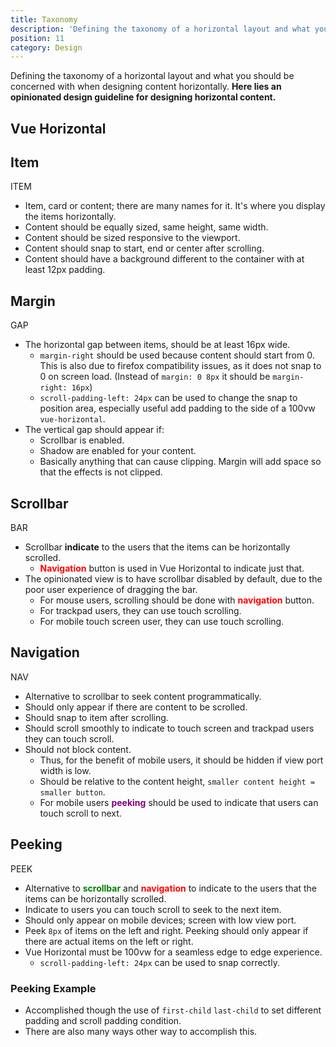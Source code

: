 ```yaml
---
title: Taxonomy
description: 'Defining the taxonomy of a horizontal layout and what you should be concerned with.'
position: 11
category: Design
---
```


Defining the taxonomy of a horizontal layout and what you should be concerned with when designing content horizontally.
**Here lies an opinionated design guideline for designing horizontal content.**

## Vue Horizontal

<snippet-mock-browser>
<design-taxonomy></design-taxonomy>
</snippet-mock-browser>

## Item 

<design-swatch color="black">ITEM</design-swatch>

* Item, card or content; there are many names for it. It's where you display the items horizontally.
* Content should be equally sized, same height, same width.
* Content should be sized responsive to the viewport.
* Content should snap to start, end or center after scrolling.
* Content should have a background different to the container with at least 12px padding.

## Margin

<design-swatch color="orange">GAP</design-swatch>

* The horizontal gap between items, should be at least 16px wide.
  * `margin-right` should be used because content should start from 0. This is also due to firefox compatibility issues, 
    as it does not snap to 0 on screen load. (Instead of `margin: 0 8px` it should be `margin-right: 16px`)
  * `scroll-padding-left: 24px` can be used to change the snap to position area, especially useful add padding to the 
    side of a 100vw `vue-horizontal`.  
* The vertical gap should appear if:
  * Scrollbar is enabled.
  * Shadow are enabled for your content. 
  * Basically anything that can cause clipping. Margin will add space so that the effects is not clipped.

## Scrollbar

<design-swatch color="green">BAR</design-swatch>

* Scrollbar **indicate** to the users that the items can be horizontally scrolled.
  * <span style="color: red;font-weight:700;">Navigation</span> button is used in Vue Horizontal to indicate just that.
* The opinionated view is to have scrollbar disabled by default, due to the poor user experience of dragging the bar.
  * For mouse users, scrolling should be done with <span style="color: red;font-weight:700;">navigation</span> button.
  * For trackpad users, they can use touch scrolling.
  * For mobile touch screen user, they can use touch scrolling.

## Navigation

<design-swatch color="red">NAV</design-swatch>

* Alternative to scrollbar to seek content programmatically.
* Should only appear if there are content to be scrolled.
* Should snap to item after scrolling.
* Should scroll smoothly to indicate to touch screen and trackpad users they can touch scroll.
* Should not block content.
  * Thus, for the benefit of mobile users, it should be hidden if view port width is low.
  * Should be relative to the content height, `smaller content height = smaller button`.   
  * For mobile users <span style="color: purple;font-weight:700;">peeking</span> should be used to indicate that users can touch scroll to next.

## Peeking

<design-swatch color="purple">PEEK</design-swatch>


* Alternative to <span style="color: green;font-weight:700;">scrollbar</span> and 
  <span style="color: red;font-weight:700;">navigation</span> to indicate to the users that the items can be 
  horizontally scrolled.
* Indicate to users you can touch scroll to seek to the next item.
* Should only appear on mobile devices; screen with low view port.
* Peek `8px` of items on the left and right. Peeking should only appear if there are actual items on the left or right.
* Vue Horizontal must be 100vw for a seamless edge to edge experience.
  * `scroll-padding-left: 24px` can be used to snap correctly. 

### Peeking Example

* Accomplished though the use of `first-child` `last-child` to set different padding and scroll padding condition.
* There are also many ways other way to accomplish this.

```vue[Peeking.vue] import=design/design-peeking.vue padding=0
```
